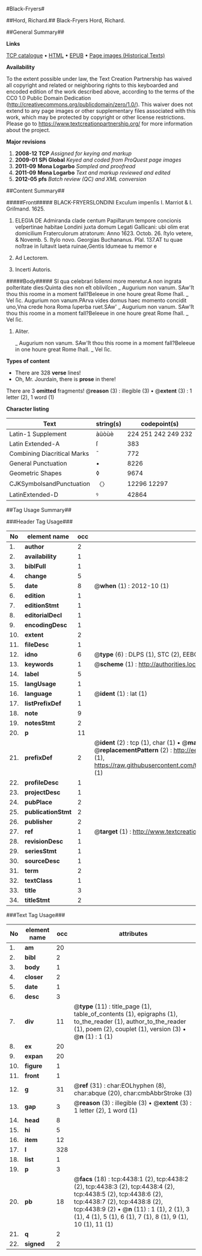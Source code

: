 #Black-Fryers#

##Hord, Richard.##
Black-Fryers
Hord, Richard.

##General Summary##

**Links**

[TCP catalogue](http://www.ota.ox.ac.uk/tcp/)  • 
[HTML](http://tei.it.ox.ac.uk/tcp/Texts-HTML/free/A03/A03681.html)  • 
[EPUB](http://tei.it.ox.ac.uk/tcp/Texts-EPUB/free/A03/A03681.epub) • 
[Page images (Historical Texts)](https://historicaltexts.jisc.ac.uk/eebo-99839972e)

**Availability**

To the extent possible under law, the Text Creation Partnership has waived all copyright and related or neighboring rights to this keyboarded and encoded edition of the work described above, according to the terms of the CC0 1.0 Public Domain Dedication (http://creativecommons.org/publicdomain/zero/1.0/). This waiver does not extend to any page images or other supplementary files associated with this work, which may be protected by copyright or other license restrictions. Please go to https://www.textcreationpartnership.org/ for more information about the project.

**Major revisions**

1. __2008-12__ __TCP__ *Assigned for keying and markup*
1. __2009-01__ __SPi Global__ *Keyed and coded from ProQuest page images*
1. __2011-09__ __Mona Logarbo__ *Sampled and proofread*
1. __2011-09__ __Mona Logarbo__ *Text and markup reviewed and edited*
1. __2012-05__ __pfs__ *Batch review (QC) and XML conversion*

##Content Summary##

#####Front#####
BLACK-FRYERSLONDINI Excuſum impenſis I. Marriot & I. Griſmand. 1625.
1. ELEGIA DE Admiranda clade centum Papiſtarum tempore concionis veſpertinae habitae Londini juxta domum Legati Gallicani: ubi olim erat domicilium Fraterculorum atratorum: Anno 1623. Octob. 26. ſtylo vetere, & Novemb. 5. ſtylo novo.
Georgias Buchananus. Pſal. 137.AT tu quae noſtrae in ſultavit laeta ruinae,Gentis Idumeae tu memor e
1. Ad Lectorem.

1. Incerti Autoris.

#####Body#####
SI qua celebrari ſollenni more meretur.A non ingrata poſteritate dies:Quinta dies non eſt obliviſcen
    _ Augurium non vanum.
SAw'ſt thou this roome in a moment fall?Beleeue in one houre great Rome ſhall.
    _ Vel ſic.
Augurium non vanum.PArva vides domus haec momento concidit uno,Vna crede hora Roma ſuperba ruet.SAw'
    _ Augurium non vanum.
SAw'ſt thou this roome in a moment fall?Beleeue in one houre great Rome ſhall.
    _ Vel ſic.

1. Aliter.

    _ Augurium non vanum.
SAw'ſt thou this roome in a moment fall?Beleeue in one houre great Rome ſhall.
    _ Vel ſic.

**Types of content**

  * There are 328 **verse** lines!
  * Oh, Mr. Jourdain, there is **prose** in there!

There are 3 **omitted** fragments! 
 @__reason__ (3) : illegible (3)  •  @__extent__ (3) : 1 letter (2), 1 word (1)

**Character listing**


|Text|string(s)|codepoint(s)|
|---|---|---|
|Latin-1 Supplement|àûòùè|224 251 242 249 232|
|Latin Extended-A|ſ|383|
|Combining             Diacritical Marks|̄|772|
|General Punctuation|•|8226|
|Geometric Shapes|◊|9674|
|CJKSymbolsandPunctuation|〈〉|12296 12297|
|LatinExtended-D|ꝰ|42864|

##Tag Usage Summary##

###Header Tag Usage###

|No|element name|occ|attributes|
|---|---|---|---|
|1.|__author__|2||
|2.|__availability__|1||
|3.|__biblFull__|1||
|4.|__change__|5||
|5.|__date__|8| @__when__ (1) : 2012-10 (1)|
|6.|__edition__|1||
|7.|__editionStmt__|1||
|8.|__editorialDecl__|1||
|9.|__encodingDesc__|1||
|10.|__extent__|2||
|11.|__fileDesc__|1||
|12.|__idno__|6| @__type__ (6) : DLPS (1), STC (2), EEBO-CITATION (1), PROQUEST (1), VID (1)|
|13.|__keywords__|1| @__scheme__ (1) : http://authorities.loc.gov/ (1)|
|14.|__label__|5||
|15.|__langUsage__|1||
|16.|__language__|1| @__ident__ (1) : lat (1)|
|17.|__listPrefixDef__|1||
|18.|__note__|9||
|19.|__notesStmt__|2||
|20.|__p__|11||
|21.|__prefixDef__|2| @__ident__ (2) : tcp (1), char (1)  •  @__matchPattern__ (2) : ([0-9\-]+):([0-9IVX]+) (1), (.+) (1)  •  @__replacementPattern__ (2) : http://eebo.chadwyck.com/downloadtiff?vid=$1&page=$2 (1), https://raw.githubusercontent.com/textcreationpartnership/Texts/master/tcpchars.xml#$1 (1)|
|22.|__profileDesc__|1||
|23.|__projectDesc__|1||
|24.|__pubPlace__|2||
|25.|__publicationStmt__|2||
|26.|__publisher__|2||
|27.|__ref__|1| @__target__ (1) : http://www.textcreationpartnership.org/docs/. (1)|
|28.|__revisionDesc__|1||
|29.|__seriesStmt__|1||
|30.|__sourceDesc__|1||
|31.|__term__|2||
|32.|__textClass__|1||
|33.|__title__|3||
|34.|__titleStmt__|2||


###Text Tag Usage###

|No|element name|occ|attributes|
|---|---|---|---|
|1.|__am__|20||
|2.|__bibl__|2||
|3.|__body__|1||
|4.|__closer__|2||
|5.|__date__|1||
|6.|__desc__|3||
|7.|__div__|11| @__type__ (11) : title_page (1), table_of_contents (1), epigraphs (1), to_the_reader (1), author_to_the_reader (1), poem (2), couplet (1), version (3)  •  @__n__ (1) : 1 (1)|
|8.|__ex__|20||
|9.|__expan__|20||
|10.|__figure__|1||
|11.|__front__|1||
|12.|__g__|31| @__ref__ (31) : char:EOLhyphen (8), char:abque (20), char:cmbAbbrStroke (3)|
|13.|__gap__|3| @__reason__ (3) : illegible (3)  •  @__extent__ (3) : 1 letter (2), 1 word (1)|
|14.|__head__|8||
|15.|__hi__|5||
|16.|__item__|12||
|17.|__l__|328||
|18.|__list__|1||
|19.|__p__|3||
|20.|__pb__|18| @__facs__ (18) : tcp:4438:1 (2), tcp:4438:2 (2), tcp:4438:3 (2), tcp:4438:4 (2), tcp:4438:5 (2), tcp:4438:6 (2), tcp:4438:7 (2), tcp:4438:8 (2), tcp:4438:9 (2)  •  @__n__ (11) : 1 (1), 2 (1), 3 (1), 4 (1), 5 (1), 6 (1), 7 (1), 8 (1), 9 (1), 10 (1), 11 (1)|
|21.|__q__|2||
|22.|__signed__|2||
